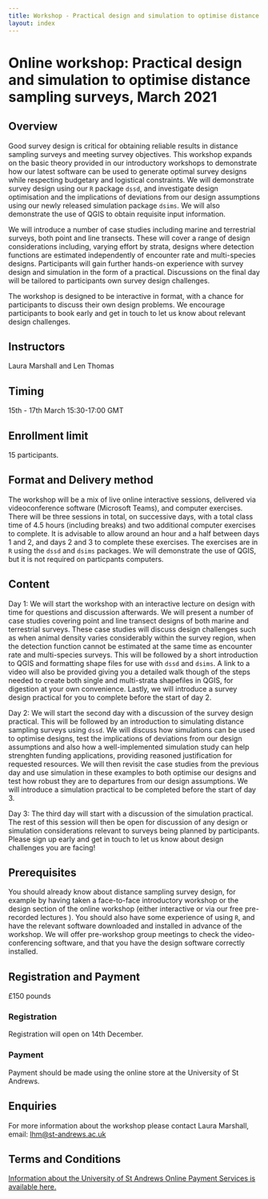 ```yaml
---
title: Workshop - Practical design and simulation to optimise distance sampling surveys
layout: index
---
```


# Online workshop: Practical design and simulation to optimise distance sampling surveys, March 2021

## Overview

Good survey design is critical for obtaining reliable results in distance sampling surveys and meeting survey objectives. This workshop expands on the basic theory provided in our introductory workshops to demonstrate how our latest software can be used to generate optimal survey designs while respecting budgetary and logistical constraints. We will demonstrate survey design using our `R` package `dssd`, and investigate design optimisation and the implications of deviations from our design assumptions using our newly released simulation package `dsims`. We will also demonstrate the use of QGIS to obtain requisite input information.

We will introduce a number of case studies including marine and terrestrial surveys, both point and line transects. These will cover a range of design considerations including, varying effort by strata, designs where detection functions are estimated independently of encounter rate and multi-species designs. Participants will gain further hands-on experience with survey design and simulation in the form of a practical. Discussions on the final day will be tailored to participants own survey design challenges.

The workshop is designed to be interactive in format, with a chance for participants to discuss their own design problems. We encourage participants to book early and get in touch to let us know about relevant design challenges. 


## Instructors

Laura Marshall and Len Thomas

## Timing

15th - 17th March
15:30-17:00 GMT

## Enrollment limit

15 participants.

## Format and Delivery method

The workshop will be a mix of live online interactive sessions, delivered via videoconference software (Microsoft Teams), and computer exercises. There will be three sessions in total, on successive days, with a total class time of 4.5 hours (including breaks) and two additional computer exercises to complete. It is advisable to allow around an hour and a half between days 1 and 2, and days 2 and 3 to complete these exercises. The exercises are in `R` using the `dssd` and `dsims` packages.  We will demonstrate the use of QGIS, but it is not required on particpants computers.

## Content

Day 1: We will start the workshop with an interactive lecture on design with time for questions and discussion afterwards. We will present a number of case studies covering point and line transect designs of both marine and terrestrial surveys. These case studies will discuss design challenges such as when animal density varies considerably within the survey region, when the detection function cannot be estimated at the same time as encounter rate and multi-species surveys. This will be followed by a short introduction to QGIS and formatting shape files for use with `dssd` and `dsims`. A link to a video will also be provided giving you a detailed walk though of the steps needed to create both single and multi-strata shapefiles in QGIS, for digestion at your own convenience. Lastly, we will introduce a survey design practical for you to complete before the start of day 2.

Day 2: We will start the second day with a discussion of the survey design practical. This will be followed by an introduction to simulating distance sampling surveys using `dssd`. We will discuss how simulations can be used to optimise designs, test the implications of deviations from our design assumptions and also how a well-implemented simulation study can help strenghten funding applications, providing reasoned justification for requested resources. We will then revisit the case studies from the previous day and use simulation in these examples to both optimise our designs and test how robust they are to departures from our design assumptions. We will introduce a simulation practical to be completed before the start of day 3. 

Day 3: The third day will start with a discussion of the simulation practical. The rest of this session will then be open for discussion of any design or simulation considerations relevant to surveys being planned by participants. Please sign up early and get in touch to let us know about design challenges you are facing!

## Prerequisites

You should already know about distance sampling survey design, for example by having taken a face-to-face introductory workshop or the design section of the online workshop (either interactive or via our free pre-recorded lectures ). You should also have some experience of using `R`, and have the relevant software downloaded and installed in advance of the workshop. We will offer pre-workshop group meetings to check the video-conferencing software, and that you have the design software correctly installed.

## Registration and Payment

£150 pounds 

### Registration

Registration will open on 14th December.

### Payment

Payment should be made using the online store at the University of St Andrews.

## Enquiries

For more information about the workshop please contact Laura Marshall, email: [lhm@st-andrews.ac.uk](mailto:lhm@st-andrews.ac.uk)

## Terms and Conditions
[Information about the University of St Andrews Online Payment Services is available here.](https://onlineshop.st-andrews.ac.uk/help/terms-and-conditions)
